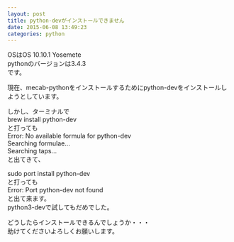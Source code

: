 ```yaml
---
layout: post
title: python-devがインストールできません
date: 2015-06-08 13:49:23
categories: python
---
```

<!-- {% raw %} -->
<p>OSはOS 10.10.1 Yosemete<br>
pythonのバージョンは3.4.3<br>
です。</p>

<p>現在、mecab-pythonをインストールするためにpython-devをインストールしようとしています。</p>

<p>しかし、ターミナルで<br>
brew install python-dev<br>
と打っても<br>
Error: No available formula for python-dev <br>
Searching formulae...<br>
Searching taps...<br>
と出てきて、</p>

<p>sudo port install python-dev<br>
と打っても<br>
Error: Port python-dev not found<br>
と出て来ます。<br>
python3-devで試してもだめでした。</p>

<p>どうしたらインストールできるんでしょうか・・・<br>
助けてくださいよろしくお願いします。</p>
<!-- {% endraw %} -->

